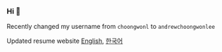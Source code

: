 ### Hi 👋
Recently changed my username from `choongwonl` to `andrewchoongwonlee`

Updated resume website
[English](https://choongwonl.ee), [한국어](https://choongwonl.ee/ko/)
<!--
**choongwonl/choongwonl** is a ✨ _special_ ✨ repository because its `README.md` (this file) appears on your GitHub profile.

Here are some ideas to get you started:

- 🔭 I’m currently working on ...
- 🌱 I’m currently learning ...
- 👯 I’m looking to collaborate on ...
- 🤔 I’m looking for help with ...
- 💬 Ask me about ...
- 📫 How to reach me: ...
- 😄 Pronouns: ...
- ⚡ Fun fact: ...
-->

